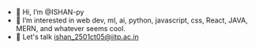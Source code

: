 - 👋 Hi, I’m @ISHAN-py
- 👀 I’m interested in web dev, ml, ai, python, javascript, css, React, JAVA, MERN, and whatever seems cool.
- 🌱 Let's talk ishan_2501ct05@iitp.ac.in

<!---
ISHAN-py/ISHAN-py is a ✨ special ✨ repository because its `README.md` (this file) appears on your GitHub profile.
You can click the Preview link to take a look at your changes.
--->
